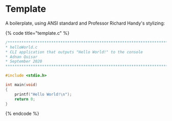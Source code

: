 # Template

A boilerplate, using ANSI standard and Professor Richard Handy's stylizing:

{% code title="template.c" %}
```c
/***********************************************************************
* helloWorld.c
* CLI application that outputs "Hello World!" to the console
* Adnan Quisar
* September 2020
***********************************************************************/

#include <stdio.h>

int main(void)
{
    printf("Hello World!\n");
    return 0;
}
```
{% endcode %}



